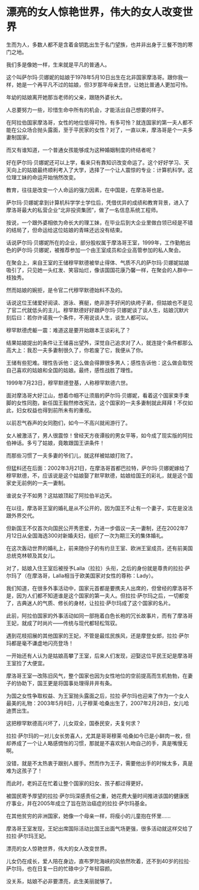 # 漂亮的女人惊艳世界，伟大的女人改变世界

生而为人，多数人都不是含着金钥匙出生于名门望族，也并非出身于三餐不饱的寒门之地。 

我们多是像她一样，生来就是平凡的普通人。 

这个叫萨尔玛·贝娜妮的姑娘于1978年5月10日出生在北非国家摩洛哥。跟你我一样，她是一个再平凡不过的姑娘，但3岁那年母亲去世，让她比普通人更加可怜。 

年幼的姑娘离开她那当老师的父亲，跟随外婆长大。 

人总要努力一些，珍惜生命中所有的机会，才能活出自己想要的样子。 

在阿拉伯国家摩洛哥，女性的地位低得可怜，有多可怜？就连国家的第一夫人都不能在公众场合抛头露面，至于平民家的女性？对了，一直以来，摩洛哥是个一夫多妻制国家。 

而又有谁知道，一个普通女孩能够成为这种婚姻制度的终结者呢？ 

好在萨尔玛·贝娜妮还可以上学，看来只有靠知识改变命运了。这个好好学习、天天向上的姑娘最终顺利考入了大学，选择了一个让人震惊的专业：计算机科学。这位理工妹的命运开始悄然改变。 

教育，往往是改变一个人命运的强力因素，在中国是，在摩洛哥也是。 

萨尔玛·贝娜妮拿到计算机科学学士学位后，凭借优异的成绩和教育背景，进入了摩洛哥最大的私营企业“北非投资集团”，做了一名信息系统工程师。 

按说，一个跟外婆相依为命长大的理工妹，在毕业后到大企业里做白领已经是不错的结局了，但命运给这位姑娘的青睐还远没有结束。 

话说萨尔玛·贝娜妮所在的企业，部分股权属于摩洛哥王室，1999年，工作勤勉出色的萨尔玛·贝娜妮，被推荐参加一个由王室成员和企业高管参加的私人聚会。 

在聚会上，来自王室的王储穆罕默德被举止得体、气质不凡的萨尔玛·贝娜妮姑娘吸引了，只见她一头红发、笑容灿烂，像该国国花康乃馨一样，在聚会的人群中一枝独秀。 

然而姑娘的婉拒，是令官二代穆罕默德始料不及的。 

话说这位王储爱好阅读、游泳、赛艇，绝非游手好闲的纨绔子弟，但姑娘也不是见了官二代就低头的主儿。穆罕默德好好跟萨尔玛·贝娜妮谈了谈人生，姑娘沉默片刻后曰：若你许诺我一个条件，不用说谈人生，谈生人都可以。 

穆罕默德虎躯一震：难道这是要开始跟本王谈彩礼了？ 

结果姑娘提出的条件让王储喜出望外，深觉自己追求对了人，就连提个条件都那么高大上：我忍一夫多妻制很久了，你若废了它，我便从了你。 

王储有些犯难。理性告诉他：这么做会得罪很多男人；感性告诉他：这么做会取悦自己喜欢的姑娘和全国的姑娘。最终，感性战胜了理性。 

1999年7月23日，穆罕默德登基，人称穆罕默德六世。 

面对摩洛哥大好江山，想着巾帼不让须眉的萨尔玛·贝娜妮，看着这个国家束手束脚的女性同胞，新任国王毅然修改宪法，这个国家的一夫多妻制就此拜拜！不仅如此，妇女权益也得到前所未有的重视。 

以前忍气吞声的女同胞们，如今一不高兴就闹游行了。 

女人被激活了，男人很震惊！曾经天方夜谭般的男女平等，如今成了现实版的阿拉伯神话。多亏了姑娘，竟敢跟国王讲条件！ 

而那些习惯了一夫多妻的爷们儿，就这样被姑娘打败了。 

但猛料还在后面：2002年3月21日，在摩洛哥首都巴拉特，萨尔玛·贝娜妮嫁给了穆罕默德，不，应该说是这个姑娘娶了默罕默德，姑娘给国王的彩礼，就是这个国家史无前例的一夫一妻制。 

谁说女子不如男？这姑娘顶起了阿拉伯半边天。 

在以往，摩洛哥王室的婚礼是从不公开的，因为国王不止有一个妻子，实在是没法跟外界交代。 

但新国王不仅首次向国民公开秀恩爱，为进一步倡议一夫一妻制，还在2002年7月12日从全国海选300对新婚夫妇，组织了一次为期三天的集体婚礼。 

在这次轰动世界的婚礼上，前来随份子的有约旦王室、欧洲王室成员，还有前美国总统克林顿及其女儿。 

对了，姑娘入住王室后被授予Lalla（拉拉）头衔，之后的身份就是尊贵的拉拉·萨尔玛了（在摩洛哥，Lalla相当于欧美国家对女性的尊称：Lady）。 

我们知道，在很多外事活动中，国家元首都是要携夫人出席的，但曾经的摩洛哥不是，因为人们都不知道谁是这个国家的第一夫人。但拉拉·萨尔玛之后，一切都变了，古典迷人的气质、修长的身材，让拉拉·萨尔玛成了这个国家的名片。 

此前，阿拉伯国家的外事活动如同一部拖着白色长袍的冗长故事片，而有了摩洛哥王妃，就成了时尚片——传统与现代都轻松驾驭。 

遇到花枝招展的其他国家的王妃，不管是最炫民族风，还是摩登女郎，拉拉·萨尔玛都是毫不谦虚地闪亮登场！ 

一开始还有人认为是姑娘高攀了王室，后来人们发现，迎娶这位平民王妃是摩洛哥王室捡了大便宜。 

摩洛哥王室一改陈旧风气，整个国家也因为女性地位的空前提高而生机勃勃，在妻子的协助下，国王更是将国事处理得井井有条。 

为国之女性争取权益、为王室抛头露面之后，拉拉·萨尔玛也迎来了作为一个女人最美的礼物：2003年5月8日，儿子穆莱·哈桑出生了，2007年2月28日，女儿哈迪贾出生。 

这把穆罕默德高兴坏了，儿女双全，国泰民安，夫复何求？ 

拉拉·萨尔玛的一对儿女长势喜人，尤其是哥哥穆莱·哈桑如今已是小鲜肉一枚，但却养成了一个让人略感惆怅的习惯，那就是不喜欢别人吻自己的手，真是嘴慢无啊。 

没错，就是不太热衷于跟别人握手。然而作为王子，需要他出手的时候太多，真是难为这孩子了！ 

而此时，老妈正在忙着让整个国家的妇女、孩子都过得更好。 

被国民寄予厚望的拉拉·萨尔玛深感责任之重，她花费大量时间推进该国的健康医疗事业，并在2005年成立了旨在防治癌症的拉拉·萨尔玛基金。 

在其他贫穷的非洲国家，她像一个母亲一样，将瘦小的儿童抱在怀里…… 

摩洛哥王室发现，王妃出席国际活动比国王出面气场更强，很多活动就这样交给了拉拉·萨尔玛王妃。 

漂亮的女人惊艳世界，伟大的女人改变世界。 

儿女仍在成长，爱人陪在身边，直布罗陀海峡的风依然吹着，还不到40岁的拉拉·萨尔玛，也在日复一日的忙碌中少了年轻容颜。 

没关系，姑娘不必非要漂亮，此生美丽就够了。